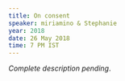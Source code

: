 ```yaml
---
title: On consent
speaker: miriamino & Stephanie
year: 2018
date: 26 May 2018
time: 7 PM IST
---
```

_Complete description pending_.